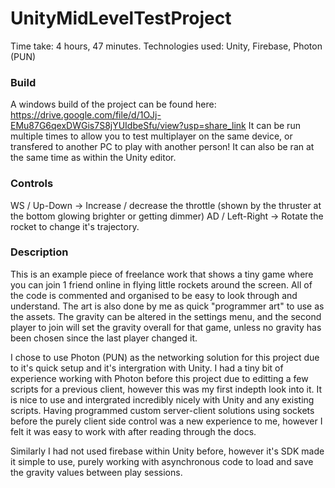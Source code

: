 # UnityMidLevelTestProject

Time take: 4 hours, 47 minutes.
Technologies used: Unity, Firebase, Photon (PUN)

### Build
A windows build of the project can be found here: https://drive.google.com/file/d/1OJj-EMu87G6qexDWGis7S8jYUIdbeSfu/view?usp=share_link
It can be run multiple times to allow you to test multiplayer on the same device, or transfered to another PC to play with another person! It can also be ran at
the same time as within the Unity editor.

### Controls

WS / Up-Down -> Increase / decrease the throttle (shown by the thruster at the bottom glowing brighter or getting dimmer)
AD / Left-Right -> Rotate the rocket to change it's trajectory.

### Description
This is an example piece of freelance work that shows a tiny game where you can join 1 friend online in flying little rockets around the screen. All of the
code is commented and organised to be easy to look through and understand. The art is also done by me as quick "programmer art" to use as the assets. The gravity
can be altered in the settings menu, and the second player to join will set the gravity overall for that game, unless no gravity has been chosen since the last
player changed it.

I chose to use Photon (PUN) as the networking solution for this project due to it's quick setup and it's intergration with Unity. I had a tiny bit of experience working
with Photon before this project due to editting a few scripts for a previous client, however this was my first indepth look into it. It is nice to use and
intergrated incredibly nicely with Unity and any existing scripts. Having programmed custom server-client solutions using sockets before the purely client
side control was a new experience to me, however I felt it was easy to work with after reading through the docs.

Similarly I had not used firebase within Unity before, however it's SDK made it simple to use, purely working with asynchronous code to load and save the gravity values
between play sessions.
